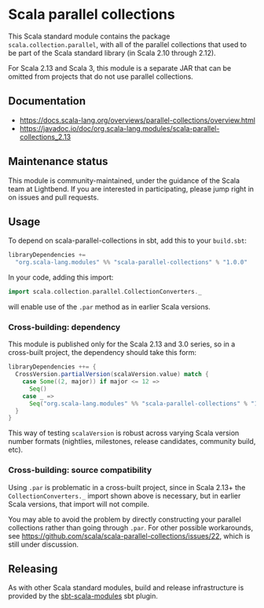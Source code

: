 # Scala parallel collections

This Scala standard module contains the package
`scala.collection.parallel`, with all of the parallel collections that
used to be part of the Scala standard library (in Scala 2.10 through 2.12).

For Scala 2.13 and Scala 3, this module is a separate JAR that can be
omitted from projects that do not use parallel collections.

## Documentation

* https://docs.scala-lang.org/overviews/parallel-collections/overview.html
* https://javadoc.io/doc/org.scala-lang.modules/scala-parallel-collections_2.13

## Maintenance status

This module is community-maintained, under the guidance of the Scala team at Lightbend.  If you are
interested in participating, please jump right in on issues and pull
requests.

## Usage

To depend on scala-parallel-collections in sbt, add this to your `build.sbt`:

```scala
libraryDependencies +=
  "org.scala-lang.modules" %% "scala-parallel-collections" % "1.0.0"
```

In your code, adding this import:

```scala
import scala.collection.parallel.CollectionConverters._
```

will enable use of the `.par` method as in earlier Scala versions.

### Cross-building: dependency

This module is published only for the Scala 2.13 and 3.0 series, so in a
cross-built project, the dependency should take this form:

```scala
libraryDependencies ++= {
  CrossVersion.partialVersion(scalaVersion.value) match {
    case Some((2, major)) if major <= 12 =>
      Seq()
    case _ =>
      Seq("org.scala-lang.modules" %% "scala-parallel-collections" % "1.0.0")
  }
}
```

This way of testing `scalaVersion` is robust across varying Scala
version number formats (nightlies, milestones, release candidates,
community build, etc).

### Cross-building: source compatibility

Using `.par` is problematic in a cross-built project, since in Scala
2.13+ the `CollectionConverters._` import shown above is necessary, but
in earlier Scala versions, that import will not compile.

You may able to avoid the problem by directly constructing your
parallel collections rather than going through `.par`.  For other
possible workarounds, see
https://github.com/scala/scala-parallel-collections/issues/22,
which is still under discussion.

## Releasing

As with other Scala standard modules, build and release infrastructure
is provided by the
[sbt-scala-modules](https://github.com/scala/sbt-scala-modules/) sbt
plugin.
